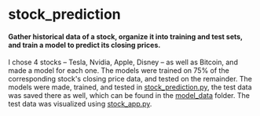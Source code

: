 # stock_prediction

#### Gather historical data of a stock, organize it into training and test sets, and train a model to predict its closing prices.

I chose 4 stocks – Tesla, Nvidia, Apple, Disney – as well as Bitcoin, and made a model for each one. The models were trained on 75% of the corresponding stock's closing price data, and tested on the remainder. The models were made, trained, and tested in [stock_prediction.py](https://github.com/HzaRashid/stock_prediction/blob/main/stock_prediction.py), the test data was saved there as well, which can be found in the [model_data](https://github.com/HzaRashid/stock_prediction/tree/main/model_data) folder. The test data was visualized using [stock_app.py](https://github.com/HzaRashid/stock_prediction/blob/main/stock_app.py).


